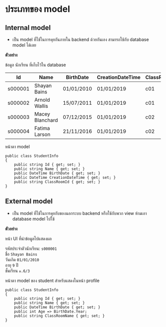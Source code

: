 # ประเภทของ model

## Internal model
* เป็น model ที่ใช้ในการคุยกันภายใน backend ด้วยกันเอง สามารถใช้กับ database model ได้เลย

**ตัวอย่าง**

ข้อมูล นักเรียน ที่เก็บไว้ใน database 

|Id|Name|BirthDate|CreationDateTime|ClassRoomId|
|--|--|--|--|--|
|s000001|Shayan Bains|01/01/2010|01/01/2019|c01|
|s000002|Arnold Wallis|15/07/2011|01/01/2019|c01|
|s000003|Macey Blanchard|07/12/2015|01/01/2019|c02|
|s000004|Fatima Larson|21/11/2016|01/01/2019|c02|

หน้าตา model
```
public class StudentInfo
{
    public string Id { get; set; }
    public string Name { get; set; }
    public DateTime BirthDate { get; set; }
    public DateTime CreationDateTime { get; set; }
    public string ClassRoomId { get; set; }
}
```

## External model
* เป็น model ที่ใช้ในการคุยกับของนอกระบบ backend หรือใช้กับพวก view ห้ามเอา database model ไปใช้

**ตัวอย่าง**

หน้า UI ที่นำข้อมูลไปแสดงผล

รหัสประจำตัวนักเรียน: `s000001`  
ชื่อ `Shayan Bains`  
วันเกิด `01/01/2010`  
อายุ `9` ปี  
ชั้นเรียน `ม.6/3`

หน้าตา model ของ student สำหรับแสดงในหน้า profile
```
public class StudentInfo
{
    public string Id { get; set; }
    public string Name { get; set; }
    public DateTime BirthDate { get; set; }
    public int Age => BirthDate.Year;
    public string ClassRoomName { get; set; }
}
```